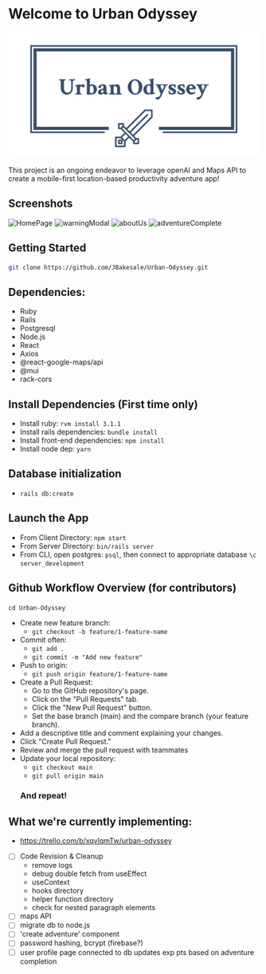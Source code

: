 # Welcome to Urban Odyssey

![Logo](https://github.com/JBakesale/Urban-Odyssey/blob/main/client/public/images/logo_transparent2.png)

This project is an ongoing endeavor to leverage openAI and Maps API to create a mobile-first location-based productivity adventure app!

## Screenshots

![HomePage](https://github.com/JBakesale/Urban-Odyssey/blob/josh/cleanup/docs/screenshots/homepage_loggedIn.png)
![warningModal](https://github.com/JBakesale/Urban-Odyssey/blob/josh/cleanup/docs/screenshots/warningModal.png)
![aboutUs](https://github.com/JBakesale/Urban-Odyssey/blob/josh/cleanup/docs/screenshots/about_us.png)
![adventureComplete](https://github.com/JBakesale/Urban-Odyssey/blob/josh/cleanup/docs/screenshots/adventureComplete.png)

## Getting Started
```bash 
git clone https://github.com/JBakesale/Urban-Odyssey.git
```
## Dependencies:
- Ruby
- Rails
- Postgresql
- Node.js
- React
- Axios
- @react-google-maps/api
- @mui
- rack-cors

## Install Dependencies (First time only)
- Install ruby: `rvm install 3.1.1`
- Install rails dependencies: `bundle install`
- Install front-end dependencies: `npm install`
- Install node dep: `yarn`

## Database initialization
- `rails db:create`

## Launch the App
- From Client Directory: `npm start`
- From Server Directory: `bin/rails server`
- From CLI, open postgres: `psql`, then connect to appropriate database `\c server_development`

## Github Workflow Overview (for contributors)
`cd Urban-Odyssey`
- Create new feature branch: 
  - `git checkout -b feature/1-feature-name`
- Commit often:
  - `git add .`
  - `git commit -m "Add new feature"`
- Push to origin: 
  - `git push origin feature/1-feature-name`
- Create a Pull Request:
  - Go to the GitHub repository's page.
  - Click on the "Pull Requests" tab.
  - Click the "New Pull Request" button.
  - Set the base branch (main) and the compare branch (your feature branch).
 - Add a descriptive title and comment explaining your changes.
 - Click "Create Pull Request."
- Review and merge the pull request with teammates
- Update your local repository:
  - `git checkout main`
  - `git pull origin main`
  ### And repeat!

## What we're currently implementing:
- https://trello.com/b/xqvIqmTw/urban-odyssey

- [ ] Code Revision & Cleanup
  - remove logs
  - debug double fetch from useEffect
  - useContext
  - hooks directory
  - helper function directory
  - check for nested paragraph elements
- [ ] maps API
- [ ] migrate db to node.js
- [ ] 'create adventure' component
- [ ] password hashing, bcrypt (firebase?)
- [ ] user profile page connected to db updates exp pts based on adventure completion